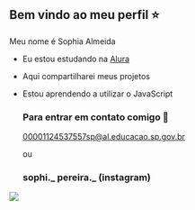 ## Bem vindo ao meu perfil ⭐

Meu nome é Sophia Almeida

- Eu estou estudando na [Alura](https://www.alura.com.br)
- Aqui compartilharei meus projetos
- Estou aprendendo a utilizar o JavaScript

  ### Para entrar em contato comigo 📧

  00001124537557sp@al.educacao.sp.gov.br
  
  ou
  
   ### sophi._ pereira._ (instagram)
  
 ![](https://media1.tenor.com/m/oBv474JY7cYAAAAC/tvdu-nina-dobrev-fashion.gif)
